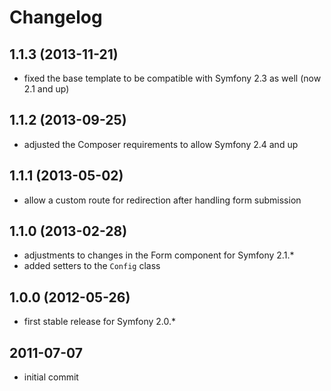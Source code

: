 # Changelog

## 1.1.3 (2013-11-21)

- fixed the base template to be compatible with Symfony 2.3 as well (now 2.1 and up)

## 1.1.2 (2013-09-25)

- adjusted the Composer requirements to allow Symfony 2.4 and up

## 1.1.1 (2013-05-02)

- allow a custom route for redirection after handling form submission

## 1.1.0 (2013-02-28)

- adjustments to changes in the Form component for Symfony 2.1.*
- added setters to the `Config` class

## 1.0.0 (2012-05-26)

- first stable release for Symfony 2.0.*

## 2011-07-07

- initial commit
